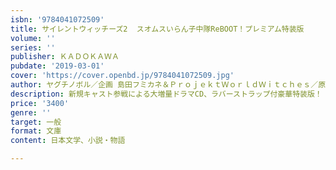 ```yaml
---
isbn: '9784041072509'
title: サイレントウィッチーズ2  スオムスいらん子中隊ReBOOT！プレミアム特装版
volume: ''
series: ''
publisher: ＫＡＤＯＫＡＷＡ
pubdate: '2019-03-01'
cover: 'https://cover.openbd.jp/9784041072509.jpg'
author: ヤグチノボル／企画 島田フミカネ＆ＰｒｏｊｅｋｔＷｏｒｌｄＷｉｔｃｈｅｓ／原著 築地俊彦／著 ほか
description: 新規キャスト参戦による大増量ドラマCD、ラバーストラップ付豪華特装版！
price: '3400'
genre: ''
target: 一般
format: 文庫
content: 日本文学、小説・物語

---
```

